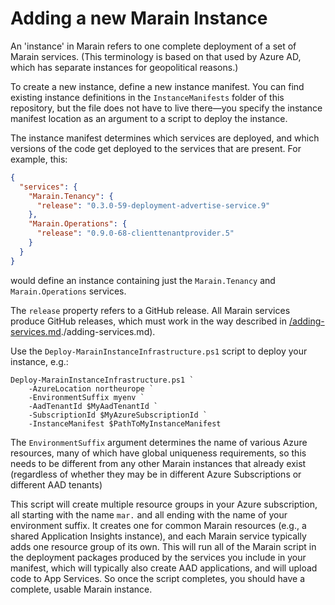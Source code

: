 # Adding a new Marain Instance

An 'instance' in Marain refers to one complete deployment of a set of Marain services. (This terminology is based on that used by Azure AD, which has separate instances for geopolitical reasons.)

To create a new instance, define a new instance manifest. You can find existing instance definitions in the `InstanceManifests` folder of this repository, but the file does not have to live there—you specify the instance manifest location as an argument to a script to deploy the instance.

The instance manifest determines which services are deployed, and which versions of the code get deployed to the services that are present. For example, this:

```json
{
  "services": {
    "Marain.Tenancy": {
      "release": "0.3.0-59-deployment-advertise-service.9"
    },
    "Marain.Operations": {
      "release": "0.9.0-68-clienttenantprovider.5"
    }
  }
}
```

would define an instance containing just the `Marain.Tenancy` and `Marain.Operations` services.

The `release` property refers to a GitHub release. All Marain services produce GitHub releases, which must work in the way described in  [/adding-services.md]()./adding-services.md).

Use the `Deploy-MarainInstanceInfrastructure.ps1` script to deploy your instance, e.g.:

```
Deploy-MarainInstanceInfrastructure.ps1 `
    -AzureLocation northeurope `
    -EnvironmentSuffix myenv `
    -AadTenantId $MyAadTenantId `
    -SubscriptionId $MyAzureSubscriptionId `
    -InstanceManifest $PathToMyInstanceManifest
```

The `EnvironmentSuffix` argument determines the name of various Azure resources, many of which have global uniqueness requirements, so this needs to be different from any other Marain instances that already exist (regardless of whether they may be in different Azure Subscriptions or different AAD tenants)

This script will create multiple resource groups in your Azure subscription, all starting with the name `mar.` and all ending with the name of your environment suffix. It creates one for common Marain resources (e.g., a shared Application Insights instance), and each Marain service typically adds one resource group of its own. This will run all of the Marain script in the deployment packages produced by the services you include in your manifest, which will typically also create AAD applications, and will upload code to App Services. So once the script completes, you should have a complete, usable Marain instance.